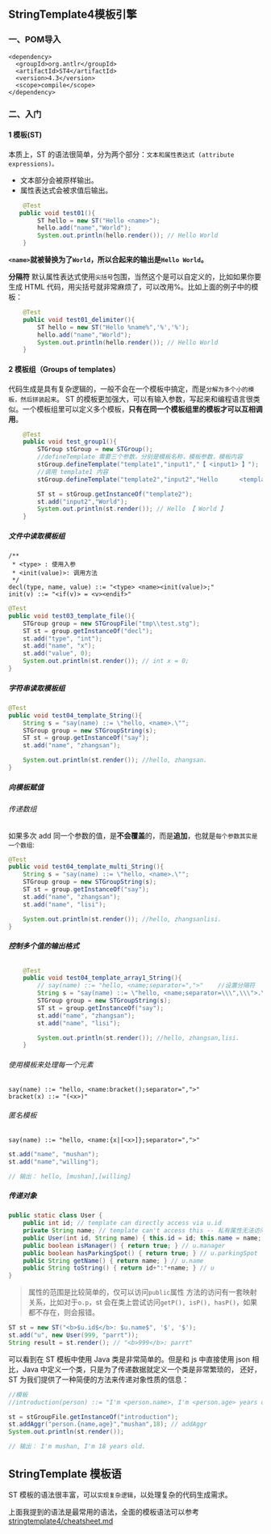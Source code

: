 ## StringTemplate4模板引擎

### 一、POM导入

```
<dependency>
  <groupId>org.antlr</groupId>
  <artifactId>ST4</artifactId>
  <version>4.3</version>
  <scope>compile</scope>
</dependency>
```

### 二、入门

#### 1 模板(ST)

本质上，ST 的语法很简单，分为两个部分：`文本和属性表达式 (attribute expressions)。`

- 文本部分会被原样输出。
- 属性表达式会被求值后输出。

```java
    @Test
   public void test01(){
        ST hello = new ST("Hello <name>");
        hello.add("name","World");
        System.out.println(hello.render()); // Hello World
    }

```

**`<name>`就被替换为了`World`，所以合起来的输出是`Hello World`。**

**分隔符**
默认属性表达式使用`尖括号`包围，当然这个是可以自定义的，比如如果你要生成 HTML 代码，用尖括号就非常麻烦了，可以改用%。比如上面的例子中的模板：

```java
    @Test
    public void test01_delimiter(){
        ST hello = new ST("Hello %name%",'%','%');
        hello.add("name","World");
        System.out.println(hello.render()); // Hello World
    }

```

#### 2 模板组（Groups of templates）

代码生成是具有复杂逻辑的，一般不会在一个模板中搞定，而是`分解为多个小的模板，然后拼装起来`。
ST 的模板更加强大，可以有输入参数，写起来和编程语言很类似。一个模板组里可以定义多个模板，**只有在同一个模板组里的模板才可以互相调用**。

```java
    @Test
    public void test_group1(){
        STGroup stGroup = new STGroup();
        //defineTemplate 需要三个参数，分别是模板名称，模板参数，模板内容
        stGroup.defineTemplate("template1","input1","【 <input1> 】");
        //调用 template1 内容
        stGroup.defineTemplate("template2","input2","Hello 		<template1(input2)>");

        ST st = stGroup.getInstanceOf("template2");
        st.add("input2","World");
        System.out.println(st.render()); // Hello 【 World 】
    }

```

##### **文件中读取模板组**

```text
/**
 * <type> : 使用入参
 * <init(value)>: 调用方法
 */
decl(type, name, value) ::= "<type> <name><init(value)>;"
init(v) ::= "<if(v)> = <v><endif>"

```

```java
@Test
public void test03_template_file(){
    STGroup group = new STGroupFile("tmp\\test.stg");
    ST st = group.getInstanceOf("decl");
    st.add("type", "int");
    st.add("name", "x");
    st.add("value", 0);
    System.out.println(st.render()); // int x = 0;
}
```
##### 字符串读取模板组

```java
@Test
public void test04_template_String(){
    String s = "say(name) ::= \"hello, <name>.\"";
    STGroup group = new STGroupString(s);
    ST st = group.getInstanceOf("say");
    st.add("name", "zhangsan");

    System.out.println(st.render()); //hello, zhangsan.
}
```
##### 向模板赋值

###### 传递数组

如果多次 add 同一个参数的值，是**不会覆盖**的，而是**追加**，也就是`每个参数其实是一个数组`:

```java
@Test
public void test04_template_multi_String(){
    String s = "say(name) ::= \"hello, <name>.\"";
    STGroup group = new STGroupString(s);
    ST st = group.getInstanceOf("say");
    st.add("name", "zhangsan");
    st.add("name", "lisi");

    System.out.println(st.render()); //hello, zhangsanlisi.
}
```
###### **控制多个值的输出格式**

```java
    @Test
    public void test04_template_array1_String(){
    	// say(name) ::= "hello, <name;separator=",">"    //设置分隔符
        String s = "say(name) ::= \"hello, <name;separator=\\\",\\\">.\"";
        STGroup group = new STGroupString(s);
        ST st = group.getInstanceOf("say");
        st.add("name", "zhangsan");
        st.add("name", "lisi");

        System.out.println(st.render()); //hello, zhangsan,lisi.
    }

```

###### 使用模板来处理每一个元素

```
say(name) ::= "hello, <name:bracket();separator=",">"
bracket(x) ::= "(<x>)"

```

###### 匿名模板

```
say(name) ::= "hello, <name:{x|[<x>]};separator=",">"

```

```java
st.add("name", "mushan");
st.add("name","willing");

// 输出： hello, [mushan],[willing]

```

##### 传递对象

```java
public static class User {
    public int id; // template can directly access via u.id
    private String name; // template can't access this -- 私有属性无法访问
    public User(int id, String name) { this.id = id; this.name = name; }
    public boolean isManager() { return true; } // u.manager
    public boolean hasParkingSpot() { return true; } // u.parkingSpot
    public String getName() { return name; } // u.name
    public String toString() { return id+":"+name; } // u
}

```

> 属性的范围是比较简单的，仅可以访问`public`属性
> 方法的访问有一套映射关系，比如对于`o.p`，st 会在类上尝试访问`getP(), isP(), hasP()`，如果都不存在，则会报错。

```java
ST st = new ST("<b>$u.id$</b>: $u.name$", '$', '$');
st.add("u", new User(999, "parrt"));
String result = st.render(); // "<b>999</b>: parrt"

```

可以看到在 ST 模板中使用 Java 类是非常简单的。但是和 js 中直接使用 json 相比，Java 中定义一个类，只是为了传递数据就定义一个类是非常繁琐的，
还好，ST 为我们提供了一种简便的方法来传递对象性质的信息：

```java
//模板
//introduction(person) ::= "I'm <person.name>, I'm <person.age> years old."

st = stGroupFile.getInstanceOf("introduction");
st.addAggr("person.{name,age}","mushan",18); // addAggr
System.out.println(st.render());

// 输出： I'm mushan, I'm 18 years old.

```

## StringTemplate 模板语

ST 模板的语法很丰富，可以`实现复杂逻辑`，以处理复杂的代码生成需求。

上面我提到的语法是最常用的语法，全面的模板语法可以参考[stringtemplate4/cheatsheet.md](https://github.com/antlr/stringtemplate4/blob/master/doc/cheatsheet.md)